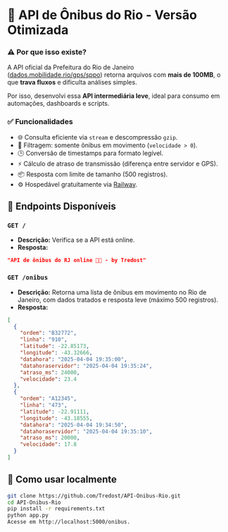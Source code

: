 # 🚌 API de Ônibus do Rio - Versão Otimizada

### ⚠️ Por que isso existe?

A API oficial da Prefeitura do Rio de Janeiro ([dados.mobilidade.rio/gps/sppo](https://dados.mobilidade.rio/gps/sppo)) retorna arquivos com **mais de 100MB**, o que **trava fluxos** e dificulta análises simples.

Por isso, desenvolvi essa **API intermediária leve**, ideal para consumo em automações, dashboards e scripts.

### ✅ Funcionalidades

- 🌐 Consulta eficiente via `stream` e descompressão `gzip`.
- 🧹 Filtragem: somente ônibus em movimento (`velocidade > 0`).
- 🕒 Conversão de timestamps para formato legível.
- ⚡ Cálculo de atraso de transmissão (diferença entre servidor e GPS).
- 📦 Resposta com limite de tamanho (500 registros).
- ⚙️ Hospedável gratuitamente via [Railway](https://railway.app/).

## 📡 Endpoints Disponíveis

### `GET /`

- **Descrição:** Verifica se a API está online.
- **Resposta:**
```json
"API de ônibus do RJ online 🚌💨 - by Tredost"
```
### `GET /onibus`

- **Descrição:** Retorna uma lista de ônibus em movimento no Rio de Janeiro, com dados tratados e resposta leve (máximo 500 registros).
- **Resposta:**
```json
[
  {
    "ordem": "B32772",
    "linha": "910",
    "latitude": -22.85173,
    "longitude": -43.32666,
    "datahora": "2025-04-04 19:35:00",
    "datahoraservidor": "2025-04-04 19:35:24",
    "atraso_ms": 24000,
    "velocidade": 23.4
  },
  {
    "ordem": "A12345",
    "linha": "473",
    "latitude": -22.91111,
    "longitude": -43.18555,
    "datahora": "2025-04-04 19:34:50",
    "datahoraservidor": "2025-04-04 19:35:10",
    "atraso_ms": 20000,
    "velocidade": 17.8
  }
]
```

## 🚀 Como usar localmente

```bash
git clone https://github.com/Tredost/API-Onibus-Rio.git
cd API-Onibus-Rio
pip install -r requirements.txt
python app.py
Acesse em http://localhost:5000/onibus.
```
